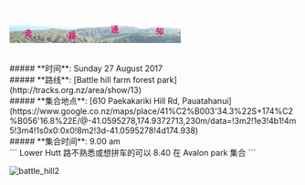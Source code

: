 ![skyline](_images/skyline2.png)

<br/>
##### **时间**: Sunday 27 August 2017
<br/>
##### **路线**: [Battle hill farm forest park](http://tracks.org.nz/area/show/13)
<br/>
##### **集合地点**: [610 Paekakariki Hill Rd, Pauatahanui](https://www.google.co.nz/maps/place/41%C2%B003'34.3%22S+174%C2%B056'16.8%22E/@-41.0595278,174.9372713,230m/data=!3m2!1e3!4b1!4m5!3m4!1s0x0:0x0!8m2!3d-41.0595278!4d174.938)
<br/>
##### **集合时间**: 9.00 am 
<br/>
``` Lower Hutt 路不熟悉或想拼车的可以 8.40 在 Avalon park 集合 ```
<br/>


![battle_hill2](_images/battle_hill2.jpg)
<br/>


